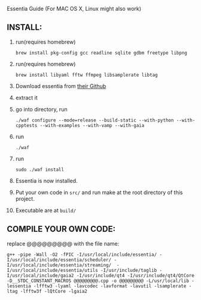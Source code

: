Essentia Guide (For MAC OS X, Linux might also work)

## INSTALL:

1. run(requires homebrew)
	
	`brew install pkg-config gcc readline sqlite gdbm freetype libpng`

2. run(requires homebrew)

	`brew install libyaml fftw ffmpeg libsamplerate libtag`


3. Download essentia from [their Github](https://github.com/MTG/essentia/archive/master.zip)

4. extract it

5. go into directory, run
	
	`./waf configure --mode=release --build-static --with-python --with-cpptests --with-examples --with-vamp --with-gaia`

6. run

	`./waf`

7. run 

	`sudo ./waf install`

8. Essentia is now installed. 

9. Put your own code in `src/` and run make at the root directory of this project.

10. Executable are at `build/`

## COMPILE YOUR OWN CODE:

replace @@@@@@@@@ with the file name:

`g++ -pipe -Wall -O2 -fPIC -I/usr/local/include/essentia/ -I/usr/local/include/essentia/scheduler/ -I/usr/local/include/essentia/streaming/  -I/usr/local/include/essentia/utils -I/usr/include/taglib -I/usr/local/include/gaia2 -I/usr/include/qt4 -I/usr/include/qt4/QtCore -D__STDC_CONSTANT_MACROS @@@@@@@@@.cpp -o @@@@@@@@@ -L/usr/local/lib -lessentia -lfftw3 -lyaml -lavcodec -lavformat -lavutil -lsamplerate -ltag -lfftw3f -lQtCore -lgaia2`

